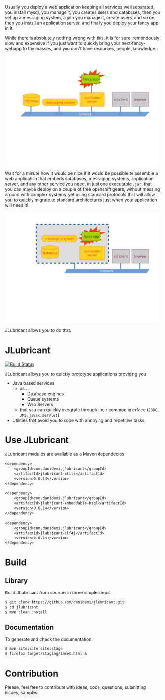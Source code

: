 Usually you deploy a web application keeping all services well separated, you install mysql, you manage it,
you creates users and databases, then you set up a messaging system, again you manage it, create users, and so on,
then you install an application server, and finally you deploy your fancy app in it.

While there is absolutely nothing wrong with this, it is for sure tremendously slow and expensive if you just want to quickly
bring your next-fancy-webapp to the masses, and you don't have resources, people, knowledge.

![Deploy of a "Fancy Web App" the usual way](assets/deploy-the-usual-way.svg)

Wait for a minute how it would be nice if it would be possible to assemble a web application that embeds databases, messaging systems,
application server, and any other service you need, in just one executable `.jar`, that you can maybe deploy on a couple of free openshift
gears, without messing around with complex systems, yet using standard protocols that will allow you to quickly migrate to standard
architectures just when your application will need it!

![Deploy of a "Fancy Web App" the JLubricant way](assets/deploy-the-jlubricant-way.svg)

JLubricant allows you to do that.

# JLubricant

[![Build Status](https://travis-ci.org/danidemi/jlubricant.svg)](https://travis-ci.org/danidemi/jlubricant)

JLubricant allows you to quickly prototype applications providing you
* Java based services 
	* as...
		* Database engines
		* Queue systems
		* Web Servers
	* that you can quickly integrate through their common interface (`JBDC`, `JMS`, `javax.servlet`)
* Utilities that avoid you to cope with annoying and repetitive tasks.

# Use JLubricant

JLubricant modules are available as a Maven dependecies

	<dependency>
	    <groupId>com.danidemi.jlubricant</groupId>
	    <artifactId>jlubricant-utils</artifactId>
	    <version>0.0.14</version>
	</dependency>

	<dependency>
	    <groupId>com.danidemi.jlubricant</groupId>
	    <artifactId>jlubricant-embeddable-hsql</artifactId>
	    <version>0.0.14</version>
	</dependency>
	
	<dependency>
	    <groupId>com.danidemi.jlubricant</groupId>
	    <artifactId>jlubricant-slf4j</artifactId>
	    <version>0.0.14</version>
	</dependency>

# Build

## Library

Build JLubricant from sources in three simple steps. 

	$ git clone https://github.com/danidemi/jlubricant.git
	$ cd jlubricant
	$ mvn clean install
	
## Documentation

To generate and check the documentation

	$ mvn site:site site:stage
	$ firefox target/staging/index.html &
	
	
# Contribution

Please, feel free to contribute with ideas, code, questions, submitting issues, samples.
